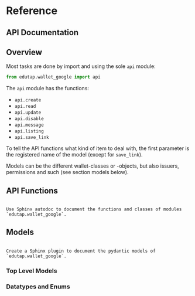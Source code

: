 # Reference

## API Documentation

## Overview

Most tasks are done by import and using the sole `api` module:

```python
from edutap.wallet_google import api
```

The `api` module has the functions:

- `api.create`
- `api.read`
- `api.update`
- `api.disable`
- `api.message`
- `api.listing`
- `api.save_link`

To tell the API functions what kind of item to deal with, the first parameter is the registered name of the model (except for `save_link`).

Models can be the different wallet-classes or -objects, but also issuers, permissions and such (see section models below).

## API Functions

```{todo}

Use Sphinx autodoc to document the functions and classes of modules `edutap.wallet_google`.

```

## Models

```{todo}

Create a Sphinx plugin to document the pydantic models of `edutap.wallet_google`.

```

### Top Level Models

### Datatypes and Enums



